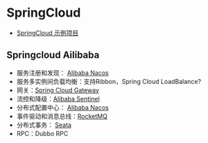 # SpringCloud

- [SpringCloud 示例项目](https://gitee.com/oscsc/web-tech/tree/master/microservice/springcloud)





## Springcloud Ailibaba

- 服务注册和发现： [Alibaba Nacos](https://github.com/alibaba/nacos/)
- 服务多实例间负载均衡：支持Ribbon，Spring Cloud LoadBalance?
- 网关：[Spring Cloud Gateway](./gateway.md)
- 流控和降级：[Alibaba Sentinel](https://github.com/alibaba/Sentinel/)
- 分布式配置中心： [Alibaba Nacos](https://github.com/alibaba/nacos/)
- 事件驱动和消息总线：[RocketMQ](https://rocketmq.apache.org/) 
- 分布式事务： [Seata](https://github.com/seata/seata)
- RPC：Dubbo RPC